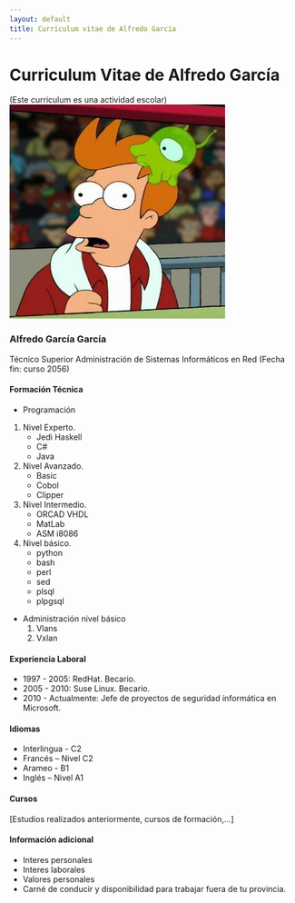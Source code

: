 ```yaml
---
layout: default
title: Curriculum vitae de Alfredo García
---
```


# Curriculum Vitae de Alfredo García
(Este curriculum es una actividad escolar)
![alt text](../images/photo.png?raw_true "Este soy yo")

### Alfredo García García
Técnico Superior Administración de Sistemas Informáticos en Red (Fecha fin: curso 2056)

#### Formación Técnica
- Programación

1. Nivel Experto.
    * Jedi Haskell
    * C#
    * Java
2. Nivel Avanzado.
    * Basic
    * Cobol
    * Clipper
3. Nivel Intermedio.
    * ORCAD VHDL
    * MatLab
    * ASM i8086
4. Nivel básico.
    * python
    * bash
    * perl
    * sed
    * plsql
    * plpgsql
- Administración nivel básico
    1. Vlans
    2. Vxlan

#### Experiencia Laboral
+ 1997 - 2005: RedHat. Becario.
+ 2005 - 2010: Suse Linux. Becario.
+ 2010 - Actualmente: Jefe de proyectos de seguridad informática en Microsoft.

#### Idiomas
* Interlingua - C2
* Francés – Nivel C2
* Arameo - B1
* Inglés – Nivel A1

#### Cursos
[Estudios realizados anteriormente, cursos de formación,...]

#### Información adicional
- Interes personales
- Interes laborales
- Valores personales
- Carné de conducir y disponibilidad para trabajar fuera de tu provincia.
